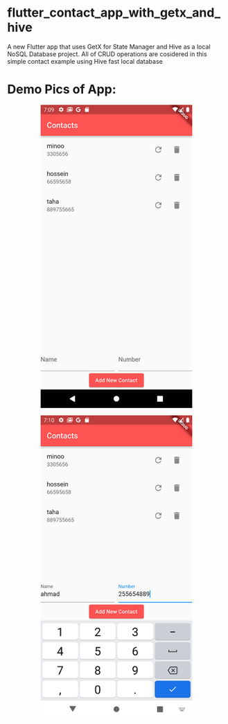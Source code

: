 # flutter_contact_app_with_getx_and_hive

A new Flutter app that uses GetX for State Manager and Hive as a local NoSQL Database project.
All of CRUD operations are cosidered in this simple contact example using Hive fast local database


 # Demo Pics of App:

<p align="center">
  <img src="assets/images/image1.png" width="350">
</p>

<p align="center">
  <img src="assets/images/image2.png" width="350">
</p>



